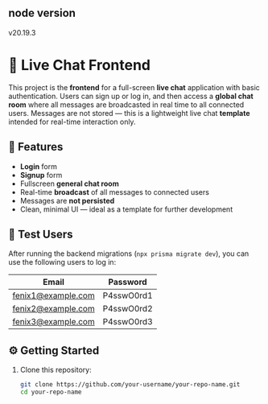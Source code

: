 ## node version

v20.19.3

# 📡 Live Chat Frontend

This project is the **frontend** for a full-screen **live chat** application with basic authentication. Users can sign up or log in, and then access a **global chat room** where all messages are broadcasted in real time to all connected users. Messages are not stored — this is a lightweight live chat **template** intended for real-time interaction only.

## 🚀 Features

- **Login** form
- **Signup** form
- Fullscreen **general chat room**
- Real-time **broadcast** of all messages to connected users
- Messages are **not persisted**
- Clean, minimal UI — ideal as a template for further development

## 🧪 Test Users

After running the backend migrations (`npx prisma migrate dev`), you can use the following users to log in:

| Email               | Password      |
|---------------------|---------------|
| fenix1@example.com  | P4sswO0rd1    |
| fenix2@example.com  | P4sswO0rd2    |
| fenix3@example.com  | P4sswO0rd3    |

## ⚙️ Getting Started

1. Clone this repository:

   ```bash
   git clone https://github.com/your-username/your-repo-name.git
   cd your-repo-name

